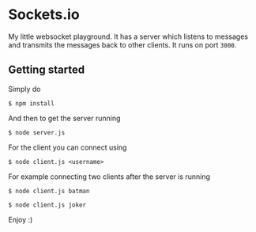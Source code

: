 # Sockets.io
My little websocket playground. It has a server which listens to
messages and transmits the messages back to other clients. It runs on port `3000`.


## Getting started
Simply do

```
$ npm install
```

And then to get the server running

```
$ node server.js
```

For the client you can connect using

```
$ node client.js <username>
```

For example connecting two clients after the server is running

```
$ node client.js batman
```

```
$ node client.js joker
```

Enjoy :)